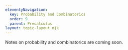 ```yaml
---
eleventyNavigation:
  key: Probability and Combinatorics
  order: 9
  parent: Precalculus
layout: topic-layout.njk
---
```


Notes on probability and combinatorics are coming soon.
